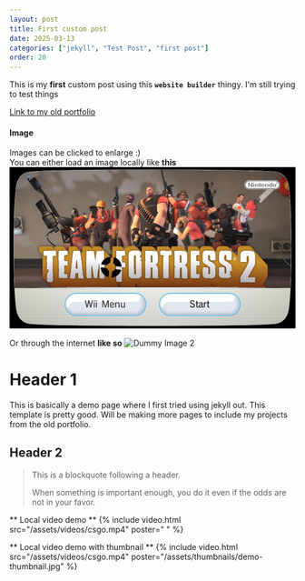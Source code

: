 ```yaml
---
layout: post
title: First custom post
date: 2025-03-13
categories: ["jekyll", "Test Post", "first post"]
order: 20
---
```


This is my **first** custom post using this **`website builder`** thingy. I'm still trying to test things

[Link to my old portfolio](https://ersanoguz21.wixsite.com/page)

#### Image

Images can be clicked to enlarge :)
<br>You can either load an image locally like **this**
![Dummy Image 1](/assets/test/tf2-wii.png)

Or through the internet **like so**
![Dummy Image 2](https://picsum.photos/1200/400)

# Header 1

This is basically a demo page where I first tried using jekyll out. This template is pretty good.
Will be making more pages to include my projects from the old portfolio.

## Header 2

> This is a blockquote following a header.
>
> When something is important enough, you do it even if the odds are not in your favor.

** Local video demo **
{% include video.html src="/assets/videos/csgo.mp4" poster=" " %}

** Local video demo with thumbnail **
{% include video.html src="/assets/videos/csgo.mp4" poster="/assets/thumbnails/demo-thumbnail.jpg" %}



